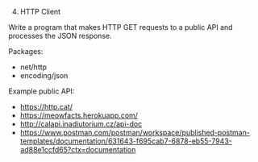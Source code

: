 4. HTTP Client

Write a program that makes HTTP GET requests to a public API and processes the JSON response.

Packages:

- net/http
- encoding/json

Example public API:
- https://http.cat/
- https://meowfacts.herokuapp.com/
- http://calapi.inadiutorium.cz/api-doc
- https://www.postman.com/postman/workspace/published-postman-templates/documentation/631643-f695cab7-6878-eb55-7943-ad88e1ccfd65?ctx=documentation
